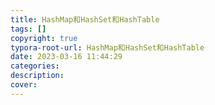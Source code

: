 ```yaml
---
title: HashMap和HashSet和HashTable
tags: []
copyright: true
typora-root-url: HashMap和HashSet和HashTable
date: 2023-03-16 11:44:29
categories:
description:
cover:
---
```

